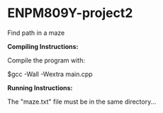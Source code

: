 # ENPM809Y-project2
Find path in a maze

**Compiling Instructions:**

Compile the program with:

$gcc -Wall -Wextra main.cpp


**Running Instructions:**

The "maze.txt" file must be in the same directory...
